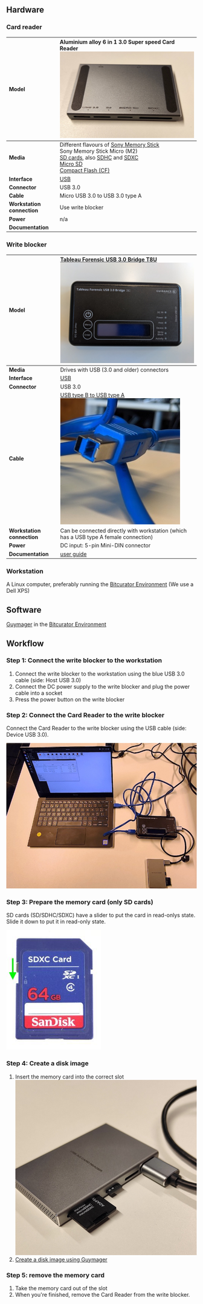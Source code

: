 ## Hardware

### Card reader

|**Model**|Aluminium alloy 6 in 1 3.0 Super speed Card Reader ![reader](images/memory-cards/card_reader.jpg)|
|:--|:--|
|**Media**|Different flavours of [Sony Memory Stick](https://www.wikidata.org/wiki/Q733906)<br>Sony Memory Stick Micro (M2)<br>[SD cards](https://www.wikidata.org/wiki/Q466977), also [SDHC](https://www.wikidata.org/wiki/Q877443) and [SDXC](https://www.wikidata.org/wiki/Q17239567)<br>[Micro SD](https://www.wikidata.org/wiki/Q482531)<br>[Compact Flash (CF)](https://www.wikidata.org/wiki/Q678615)|
|**Interface**|[USB](https://www.wikidata.org/wiki/Q42378)|
|**Connector**|USB 3.0|
|**Cable**|Micro USB 3.0 to USB 3.0 type A|
|**Workstation connection**|Use write blocker|
|**Power**| n/a |
|**Documentation**| |

### Write blocker

|**Model**|[Tableau Forensic USB 3.0 Bridge T8U](https://web.archive.org/web/20180409191526/https://www.guidancesoftware.com/tableau/hardware//t8u) ![blocker](images/blocker.jpg)|
|:--|:--|
|**Media**|Drives with USB (3.0 and older) connectors|
|**Interface**|[USB](https://www.wikidata.org/wiki/Q42378)|
|**Connector**|USB 3.0|
|**Cable**|[USB type B to USB type A](https://commons.wikimedia.org/wiki/Category:USB_cables?uselang=nl#/media/File:A-B_Usb_Cable.jpg)<br>![USB type B to USB type A](images/USB-3.jpg)|
|**Workstation connection**|Can be connected directly with workstation (which has a USB type A female connection)|
|**Power**| DC input: 5-pin Mini-DIN connector|
|**Documentation**| [user guide](https://web.archive.org/web/20230308061552/https://manuals.plus/opentext/t8u-tableau-forensic-usb-bridge-manual) |

### Workstation

A Linux computer, preferably running the [Bitcurator Environment](https://bitcurator.net/) (We use a Dell XPS)

## Software

[Guymager](https://guymager.sourceforge.io/) in the [Bitcurator Environment](https://bitcurator.net/)

## Workflow

### Step 1: Connect the write blocker to the workstation

1. Connect the write blocker to the workstation using the blue USB 3.0 cable (side: Host USB 3.0)
2. Connect the DC power supply to the write blocker and plug the power cable into a  socket
3. Press the power button on the write blocker

### Step 2: Connect the Card Reader to the write blocker

Connect the Card Reader to the write blocker using the USB cable (side: Device USB 3.0).

![setup](images/memory-cards/workflow_cards.jpg)

### Step 3: Prepare the memory card (only SD cards)

SD cards (SD/SDHC/SDXC) have a slider to put the card in read-onlys state. Slide it down to put it in read-only state.

![card in read-only state](images/memory-cards/SDXC-card-front.jpg)

### Step 4: Create a disk image

1. Insert the memory card into the correct slot<br>![card in reader](images/memory-cards/card_in_reader.jpg)
2. [Create a disk image using Guymager](guymager.md)

### Step 5: remove the memory card

1. Take the memory card out of the slot
2. When you're finished, remove the Card Reader from the write blocker.
